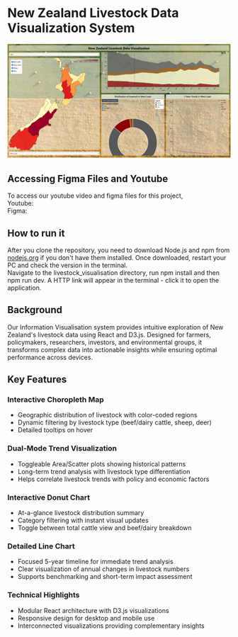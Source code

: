 # New Zealand Livestock Data Visualization System
![alt text](image.png)

## Accessing Figma Files and Youtube
To access our youtube video and figma files for this project,\
Youtube:\
Figma:

## How to run it 
After you clone the repository, you need to download Node.js and npm from [nodejs.org](https://nodejs.org/en/download) if you don't have them installed. Once downloaded, restart your PC and check the version in the terminal.\
Navigate to the livestock_visualisation directory, run npm install and then npm run dev. A HTTP link will appear in the terminal - click it to open the application.

## Background
Our Information Visualisation system provides intuitive exploration of New Zealand's livestock data using React and D3.js. Designed for farmers, policymakers, researchers, investors, and environmental groups, it transforms complex data into actionable insights while ensuring optimal performance across devices.

## Key Features
### Interactive Choropleth Map
- Geographic distribution of livestock with color-coded regions
- Dynamic filtering by livestock type (beef/dairy cattle, sheep, deer)
- Detailed tooltips on hover

### Dual-Mode Trend Visualization
- Toggleable Area/Scatter plots showing historical patterns
- Long-term trend analysis with livestock type differentiation
- Helps correlate livestock trends with policy and economic factors

### Interactive Donut Chart
- At-a-glance livestock distribution summary
- Category filtering with instant visual updates
- Toggle between total cattle view and beef/dairy breakdown

### Detailed Line Chart
- Focused 5-year timeline for immediate trend analysis
- Clear visualization of annual changes in livestock numbers
- Supports benchmarking and short-term impact assessment

### Technical Highlights
- Modular React architecture with D3.js visualizations
- Responsive design for desktop and mobile use
- Interconnected visualizations providing complementary insights